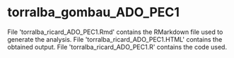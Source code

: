 # torralba_gombau_ADO_PEC1

File 'torralba_ricard_ADO_PEC1.Rmd' contains the RMarkdown file used to generate the analysis.
File 'torralba_ricard_ADO_PEC1.HTML' contains the obtained output.
File 'torralba_ricard_ADO_PEC1.R' contains the code used.
